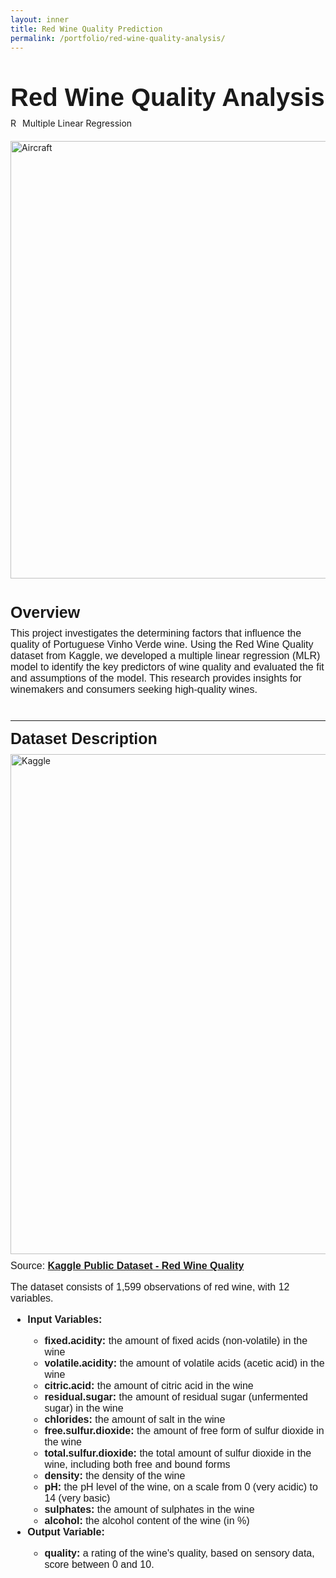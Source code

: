 ```yaml
---
layout: inner
title: Red Wine Quality Prediction
permalink: /portfolio/red-wine-quality-analysis/
---
```

<div class="container" style="margin-top: 50px;">

  <!-- Title Section -->
  <div class="row">
    <div class="col-12">
      <div style="font-size:40px; font-family: 'Source Sans 3', sans-serif; font-weight: bold; margin-bottom: 10px;">
        Red Wine Quality Analysis
      </div>
    </div>
  </div>

  <!-- Tags Section -->
  <div class="row" style="margin-bottom: 20px;">
    <div class="col-12">
      <div class="tags-container" style="display: flex; gap: 10px; flex-wrap: wrap;">
        <span class="tag r">R</span>
        <span class="tag multiple-linear-regression">Multiple Linear Regression</span>
      </div>
    </div>
  </div>

  <!-- Image Section -->
  <div class="row" style="margin-bottom: 40px;">
    <div class="col-12">
      <img src="{{ site.baseurl }}/airline-passenger-satisfaction/img.jpg" alt="Aircraft" class="img-fluid" style="max-width: 100%; width: 700px; display: block;">
    </div>
  </div>
</div>

<!-- ------------------------------------------- Overview ------------------------------------------- -->

<div style="font-size:25px; font-family: 'Source Sans 3', sans-serif; font-weight: bold; margin-bottom: 10px;">Overview</div>

<div style="font-size:16px; font-family: 'Source Sans 3', sans-serif; margin-bottom: 40px;">This project investigates the determining factors that influence the quality of Portuguese Vinho Verde wine. Using the Red Wine Quality dataset from Kaggle, we developed a multiple linear regression (MLR) model to identify the key predictors of wine quality and evaluated the fit and assumptions of the model. This research provides insights for winemakers and consumers seeking high-quality wines.</div>

<!-- ------------------------------------------- Dataset Description ------------------------------------------- -->
<hr>

<div style="font-size:25px; font-family: 'Source Sans 3', sans-serif; font-weight: bold; margin-bottom: 10px;">Dataset Description</div>
<div class="row" style="margin-bottom: 10px;">
<div>
      <img src="{{ site.baseurl }}/airline-passenger-satisfaction/kaggle.png" alt="Kaggle" class="img-fluid" style="max-width: 100%; width: 800px;">
</div>
</div>
<div style="font-size:16px; font-family: 'Source Sans 3', sans-serif;">Source: <strong><a href="https://www.kaggle.com/datasets/uciml/red-wine-quality-cortez-et-al-2009" style="font-size:16px; font-family: 'Source Sans 3', sans-serif;">Kaggle Public Dataset - Red Wine Quality</a></strong></div>

<div style="margin-top: 10px;"></div>

<div style="font-size:16px; font-family: 'Source Sans 3', sans-serif; margin-bottom: 40px;">
  <p>The dataset consists of 1,599 observations of red wine, with 12 variables.</p>
  <ul>
    <li><strong>Input Variables:</strong></li>
    <ul>
      <li><strong>fixed.acidity:</strong> the amount of fixed acids (non-volatile) in the wine</li>
      <li><strong>volatile.acidity:</strong> the amount of volatile acids (acetic acid) in the wine</li>
      <li><strong>citric.acid:</strong> the amount of citric acid in the wine</li>
      <li><strong>residual.sugar:</strong> the amount of residual sugar (unfermented sugar) in the wine</li>
      <li><strong>chlorides:</strong> the amount of salt in the wine</li>
      <li><strong>free.sulfur.dioxide:</strong> the amount of free form of sulfur dioxide in the wine</li>
      <li><strong>total.sulfur.dioxide:</strong> the total amount of sulfur dioxide in the wine, including both free and bound
forms</li>
      <li><strong>density:</strong> the density of the wine</li>
      <li><strong>pH:</strong> the pH level of the wine, on a scale from 0 (very acidic) to 14 (very basic)</li>
      <li><strong>sulphates:</strong> the amount of sulphates in the wine</li>
      <li><strong>alcohol:</strong> the alcohol content of the wine (in %)</li>
    </ul>
    <li><strong>Output Variable:</strong></li>
    <ul>
      <li><strong>quality:</strong> a rating of the wine's quality, based on sensory data, score between 0 and 10.</li>
    </ul>
  </ul>
</div>
